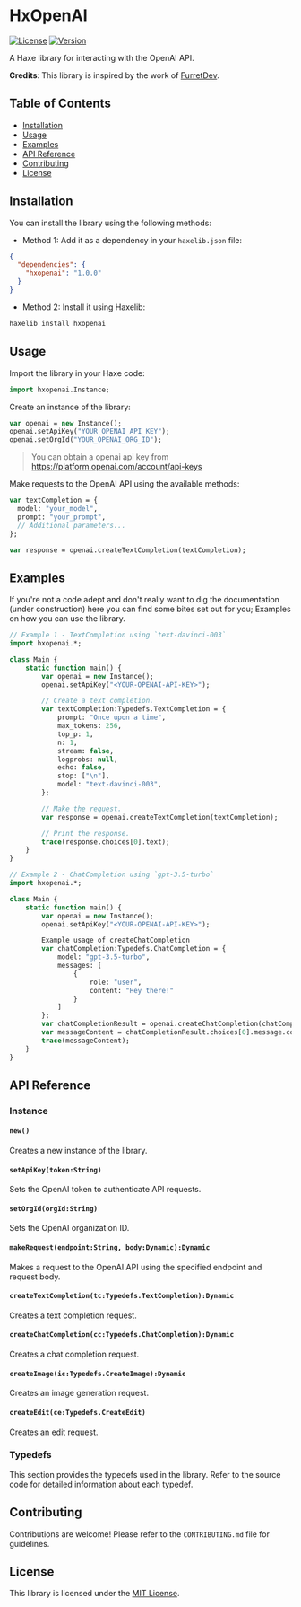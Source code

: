 # HxOpenAI

[![License](https://img.shields.io/badge/license-MIT-blue.svg)](https://axdsan.mit-license.org/)
[![Version](https://img.shields.io/badge/version-1.0.0-green.svg)](https://github.com/your-username/your-library)

A Haxe library for interacting with the OpenAI API.

**Credits**: This library is inspired by the work of [FurretDev](https://github.com/FurretDev).


## Table of Contents
- [Installation](#installation)
- [Usage](#usage)
- [Examples](#examples)
- [API Reference](#api-reference)
- [Contributing](#contributing)
- [License](#license)

## Installation

You can install the library using the following methods:

- Method 1: Add it as a dependency in your `haxelib.json` file:
```json
{
  "dependencies": {
    "hxopenai": "1.0.0"
  }
}
```

- Method 2: Install it using Haxelib:
```bash
haxelib install hxopenai
```

## Usage

Import the library in your Haxe code:
```haxe
import hxopenai.Instance;
```

Create an instance of the library:
```haxe
var openai = new Instance();
openai.setApiKey("YOUR_OPENAI_API_KEY");
openai.setOrgId("YOUR_OPENAI_ORG_ID");
```

> You can obtain a openai api key from https://platform.openai.com/account/api-keys 

Make requests to the OpenAI API using the available methods:
```haxe
var textCompletion = {
  model: "your_model",
  prompt: "your_prompt",
  // Additional parameters...
};

var response = openai.createTextCompletion(textCompletion);
```

## Examples

If you're not a code adept and don't really want to dig the documentation (under construction) here you can find some bites set out for you; Examples on how you can use the library.

```haxe
// Example 1 - TextCompletion using `text-davinci-003`
import hxopenai.*;

class Main {
    static function main() {
        var openai = new Instance();
        openai.setApiKey("<YOUR-OPENAI-API-KEY>");

        // Create a text completion.
        var textCompletion:Typedefs.TextCompletion = {
            prompt: "Once upon a time",
            max_tokens: 256,
            top_p: 1,
            n: 1,
            stream: false,
            logprobs: null,
            echo: false,
            stop: ["\n"],
            model: "text-davinci-003",
        };

        // Make the request.
        var response = openai.createTextCompletion(textCompletion);

        // Print the response.
        trace(response.choices[0].text);
    }
}
```

```haxe
// Example 2 - ChatCompletion using `gpt-3.5-turbo`
import hxopenai.*;

class Main {
    static function main() {
        var openai = new Instance();
        openai.setApiKey("<YOUR-OPENAI-API-KEY>");

        Example usage of createChatCompletion
        var chatCompletion:Typedefs.ChatCompletion = {
            model: "gpt-3.5-turbo",
            messages: [
                {
                    role: "user",
                    content: "Hey there!"
                }
            ]
        };
        var chatCompletionResult = openai.createChatCompletion(chatCompletion);
        var messageContent = chatCompletionResult.choices[0].message.content;
        trace(messageContent);
    }
}

```

## API Reference

### Instance

#### `new()`

Creates a new instance of the library.

#### `setApiKey(token:String)`

Sets the OpenAI token to authenticate API requests.

#### `setOrgId(orgId:String)`

Sets the OpenAI organization ID.

#### `makeRequest(endpoint:String, body:Dynamic):Dynamic`

Makes a request to the OpenAI API using the specified endpoint and request body.

#### `createTextCompletion(tc:Typedefs.TextCompletion):Dynamic`

Creates a text completion request.

#### `createChatCompletion(cc:Typedefs.ChatCompletion):Dynamic`

Creates a chat completion request.

#### `createImage(ic:Typedefs.CreateImage):Dynamic`

Creates an image generation request.

#### `createEdit(ce:Typedefs.CreateEdit)`

Creates an edit request.

### Typedefs

This section provides the typedefs used in the library. Refer to the source code for detailed information about each typedef.

## Contributing

Contributions are welcome! Please refer to the `CONTRIBUTING.md` file for guidelines.

## License

This library is licensed under the [MIT License](LICENSE).
